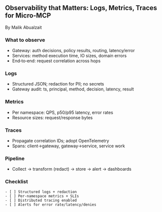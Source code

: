 ## Observability that Matters: Logs, Metrics, Traces for Micro‑MCP

By Malik Abualzait

### What to observe

- Gateway: auth decisions, policy results, routing, latency/error
- Services: method execution time, IO sizes, domain errors
- End‑to‑end: request correlation across hops

### Logs

- Structured JSON; redaction for PII; no secrets
- Gateway audit: ts, principal, method, decision, latency, result

### Metrics

- Per namespace: QPS, p50/p95 latency, error rates
- Resource sizes: request/response bytes

### Traces

- Propagate correlation IDs; adopt OpenTelemetry
- Spans: client→gateway, gateway→service, service work

### Pipeline

- Collect → transform (redact) → store → alert → dashboards

### Checklist

```text
- [ ] Structured logs + redaction
- [ ] Per-namespace metrics + SLIs
- [ ] Distributed tracing enabled
- [ ] Alerts for error rate/latency/denies
```




